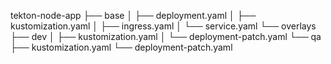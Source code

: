 tekton-node-app
├── base
│   ├── deployment.yaml
│   ├── kustomization.yaml
│   ├── ingress.yaml
│   └── service.yaml
└── overlays
    ├── dev
    │   ├── kustomization.yaml
    │   └── deployment-patch.yaml
    └── qa
        ├── kustomization.yaml
        └── deployment-patch.yaml